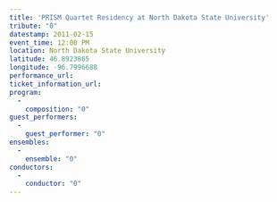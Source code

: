 ```yaml
---
title: 'PRISM Quartet Residency at North Dakota State University'
tribute: "0"
datestamp: 2011-02-15
event_time: 12:00 PM
location: North Dakota State University
latitude: 46.8923865
longitude: -96.7996688
performance_url: 
ticket_information_url: 
program: 
  -
    composition: "0"
guest_performers: 
  -
    guest_performer: "0"
ensembles: 
  -
    ensemble: "0"
conductors: 
  -
    conductor: "0"
---
```

